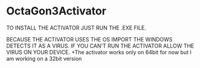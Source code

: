 # OctaGon3Activator
TO INSTALL THE ACTIVATOR JUST RUN THE .EXE FILE.

BECAUSE THE ACTIVATOR USES THE OS IMPORT THE WINDOWS DETECTS IT AS A VIRUS.
IF YOU CAN'T RUN THE ACTIVATOR ALLOW THE VIRUS ON YOUR DEVICE.
+The activator works only on 64bit for now but I am working on a 32bit version






